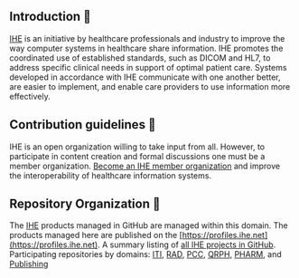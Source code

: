 ## Introduction 🙋‍

[IHE](https://www.ihe.net) is an initiative by healthcare professionals and industry to improve the way computer systems in healthcare share information. IHE promotes the coordinated use of established standards, such as DICOM and HL7, to address specific clinical needs in support of optimal patient care. Systems developed in accordance with IHE communicate with one another better, are easier to implement, and enable care providers to use information more effectively.

## Contribution guidelines 🌈

IHE is an open organization willing to take input from all. However, to participate in content creation and formal discussions one must be a member organization. [Become an IHE member organization](https://www.ihe.net/Participate/) and improve the interoperability of healthcare information systems.

## Repository Organization 👩‍

The [IHE](https://www.ihe.net) products managed in GitHub are managed within this domain.
The products managed here are published on the [https://profiles.ihe.net](https://profiles.ihe.net).
A summary listing of [all IHE projects in GitHub](https://github.com/IHE/supplement-template/wiki/Active-IHE-projects-using-the-IG-builder). Participating repositories by domains: [ITI](https://github.com/search?q=topic%3Aiti+org%3AIHE+fork%3Atrue&type=repositories), [RAD](https://github.com/topics/ihe-rad), [PCC](https://github.com/search?q=topic%3Apcc+org%3AIHE+fork%3Atrue&type=repositories), [QRPH](https://github.com/topics/ihe-qrph), [PHARM](https://github.com/search?q=topic%3Apharm+org%3AIHE+fork%3Atrue&type=repositories), and [Publishing](https://github.com/topics/ihe-publishing)
